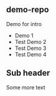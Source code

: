 ## demo-repo
Demo for intro
*  Demo 1
* Test Demo 2
* Test Demo 3
* Test Demo 4

## Sub header
Some more text
